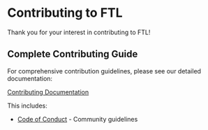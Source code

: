 # Contributing to FTL 

Thank you for your interest in contributing to FTL! 

## Complete Contributing Guide

For comprehensive contribution guidelines, please see our detailed documentation:

[Contributing Documentation](./docs/contributing/README.md)

This includes:
- [Code of Conduct](./docs/contributing/code-of-conduct.md) - Community guidelines
